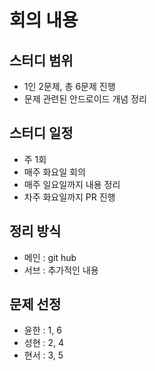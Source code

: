 # 회의 내용
## 스터디 범위
- 1인 2문제, 총 6문제 진행
- 문제 관련된 안드로이드 개념 정리

## 스터디 일정
- 주 1회
- 매주 화요일 회의
- 매주 일요일까지 내용 정리
- 차주 화요일까지 PR 진행

## 정리 방식
- 메인 : git hub 
- 서브 : 추가적인 내용

## 문제 선정
- 윤한 : 1, 6
- 성현 : 2, 4
- 현서 : 3, 5
